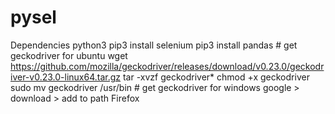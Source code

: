 # pysel

Dependencies
    python3
    pip3 install selenium
    pip3 install pandas
    # get geckodriver for ubuntu 
        wget https://github.com/mozilla/geckodriver/releases/download/v0.23.0/geckodriver-v0.23.0-linux64.tar.gz
        tar -xvzf geckodriver*
        chmod +x geckodriver
        sudo mv geckodriver /usr/bin
    # get geckodriver for windows
        google > download > add to path
    Firefox
